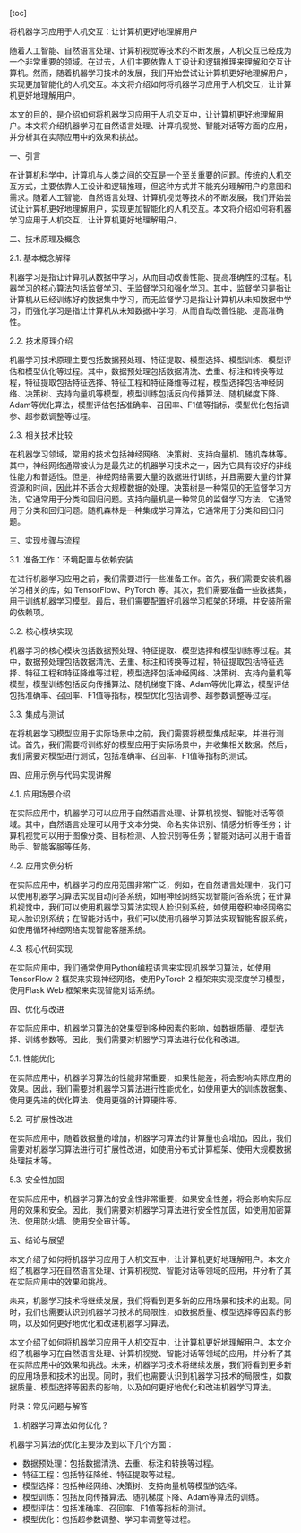 
[toc]                    
                
                
将机器学习应用于人机交互：让计算机更好地理解用户

随着人工智能、自然语言处理、计算机视觉等技术的不断发展，人机交互已经成为一个非常重要的领域。在过去，人们主要依靠人工设计和逻辑推理来理解和交互计算机。然而，随着机器学习技术的发展，我们开始尝试让计算机更好地理解用户，实现更加智能化的人机交互。本文将介绍如何将机器学习应用于人机交互，让计算机更好地理解用户。

本文的目的，是介绍如何将机器学习应用于人机交互中，让计算机更好地理解用户。本文将介绍机器学习在自然语言处理、计算机视觉、智能对话等方面的应用，并分析其在实际应用中的效果和挑战。

一、引言

在计算机科学中，计算机与人类之间的交互是一个至关重要的问题。传统的人机交互方式，主要依靠人工设计和逻辑推理，但这种方式并不能充分理解用户的意图和需求。随着人工智能、自然语言处理、计算机视觉等技术的不断发展，我们开始尝试让计算机更好地理解用户，实现更加智能化的人机交互。本文将介绍如何将机器学习应用于人机交互，让计算机更好地理解用户。

二、技术原理及概念

2.1. 基本概念解释

机器学习是指让计算机从数据中学习，从而自动改善性能、提高准确性的过程。机器学习的核心算法包括监督学习、无监督学习和强化学习。其中，监督学习是指让计算机从已经训练好的数据集中学习，而无监督学习是指让计算机从未知数据中学习，而强化学习是指让计算机从未知数据中学习，从而自动改善性能、提高准确性。

2.2. 技术原理介绍

机器学习技术原理主要包括数据预处理、特征提取、模型选择、模型训练、模型评估和模型优化等过程。其中，数据预处理包括数据清洗、去重、标注和转换等过程，特征提取包括特征选择、特征工程和特征降维等过程，模型选择包括神经网络、决策树、支持向量机等模型，模型训练包括反向传播算法、随机梯度下降、Adam等优化算法，模型评估包括准确率、召回率、F1值等指标，模型优化包括调参、超参数调整等过程。

2.3. 相关技术比较

在机器学习领域，常用的技术包括神经网络、决策树、支持向量机、随机森林等。其中，神经网络通常被认为是最先进的机器学习技术之一，因为它具有较好的非线性能力和普适性。但是，神经网络需要大量的数据进行训练，并且需要大量的计算资源和时间，因此并不适合大规模数据的处理。决策树是一种常见的无监督学习方法，它通常用于分类和回归问题。支持向量机是一种常见的监督学习方法，它通常用于分类和回归问题。随机森林是一种集成学习算法，它通常用于分类和回归问题。

三、实现步骤与流程

3.1. 准备工作：环境配置与依赖安装

在进行机器学习应用之前，我们需要进行一些准备工作。首先，我们需要安装机器学习相关的库，如 TensorFlow、PyTorch 等。其次，我们需要准备一些数据集，用于训练机器学习模型。最后，我们需要配置好机器学习框架的环境，并安装所需的依赖项。

3.2. 核心模块实现

机器学习的核心模块包括数据预处理、特征提取、模型选择和模型训练等过程。其中，数据预处理包括数据清洗、去重、标注和转换等过程，特征提取包括特征选择、特征工程和特征降维等过程，模型选择包括神经网络、决策树、支持向量机等模型，模型训练包括反向传播算法、随机梯度下降、Adam等优化算法，模型评估包括准确率、召回率、F1值等指标，模型优化包括调参、超参数调整等过程。

3.3. 集成与测试

在将机器学习模型应用于实际场景中之前，我们需要将模型集成起来，并进行测试。首先，我们需要将训练好的模型应用于实际场景中，并收集相关数据。然后，我们需要对模型进行测试，包括准确率、召回率、F1值等指标的测试。

四、应用示例与代码实现讲解

4.1. 应用场景介绍

在实际应用中，机器学习可以应用于自然语言处理、计算机视觉、智能对话等领域。其中，自然语言处理可以用于文本分类、命名实体识别、情感分析等任务；计算机视觉可以用于图像分类、目标检测、人脸识别等任务；智能对话可以用于语音助手、智能客服等任务。

4.2. 应用实例分析

在实际应用中，机器学习的应用范围非常广泛，例如，在自然语言处理中，我们可以使用机器学习算法实现自动问答系统，如用神经网络实现智能问答系统；在计算机视觉中，我们可以使用机器学习算法实现人脸识别系统，如使用卷积神经网络实现人脸识别系统；在智能对话中，我们可以使用机器学习算法实现智能客服系统，如使用循环神经网络实现智能客服系统。

4.3. 核心代码实现

在实际应用中，我们通常使用Python编程语言来实现机器学习算法，如使用 TensorFlow 2 框架来实现神经网络，使用PyTorch 2 框架来实现深度学习模型，使用Flask Web 框架来实现智能对话系统。

四、优化与改进

在实际应用中，机器学习算法的效果受到多种因素的影响，如数据质量、模型选择、训练参数等。因此，我们需要对机器学习算法进行优化和改进。

5.1. 性能优化

在实际应用中，机器学习算法的性能非常重要，如果性能差，将会影响实际应用的效果。因此，我们需要对机器学习算法进行性能优化，如使用更大的训练数据集、使用更先进的优化算法、使用更强的计算硬件等。

5.2. 可扩展性改进

在实际应用中，随着数据量的增加，机器学习算法的计算量也会增加，因此，我们需要对机器学习算法进行可扩展性改进，如使用分布式计算框架、使用大规模数据处理技术等。

5.3. 安全性加固

在实际应用中，机器学习算法的安全性非常重要，如果安全性差，将会影响实际应用的效果和安全。因此，我们需要对机器学习算法进行安全性加固，如使用加密算法、使用防火墙、使用安全审计等。

五、结论与展望

本文介绍了如何将机器学习应用于人机交互中，让计算机更好地理解用户。本文介绍了机器学习在自然语言处理、计算机视觉、智能对话等领域的应用，并分析了其在实际应用中的效果和挑战。

未来，机器学习技术将继续发展，我们将看到更多新的应用场景和技术的出现。同时，我们也需要认识到机器学习技术的局限性，如数据质量、模型选择等因素的影响，以及如何更好地优化和改进机器学习算法。

本文介绍了如何将机器学习应用于人机交互中，让计算机更好地理解用户。本文介绍了机器学习在自然语言处理、计算机视觉、智能对话等领域的应用，并分析了其在实际应用中的效果和挑战。未来，机器学习技术将继续发展，我们将看到更多新的应用场景和技术的出现。同时，我们也需要认识到机器学习技术的局限性，如数据质量、模型选择等因素的影响，以及如何更好地优化和改进机器学习算法。

附录：常见问题与解答

1. 机器学习算法如何优化？

机器学习算法的优化主要涉及到以下几个方面：

- 数据预处理：包括数据清洗、去重、标注和转换等过程。
- 特征工程：包括特征降维、特征提取等过程。
- 模型选择：包括神经网络、决策树、支持向量机等模型的选择。
- 模型训练：包括反向传播算法、随机梯度下降、Adam等算法的训练。
- 模型评估：包括准确率、召回率、F1值等指标的测试。
- 模型优化：包括超参数调整、学习率调整等过程。

